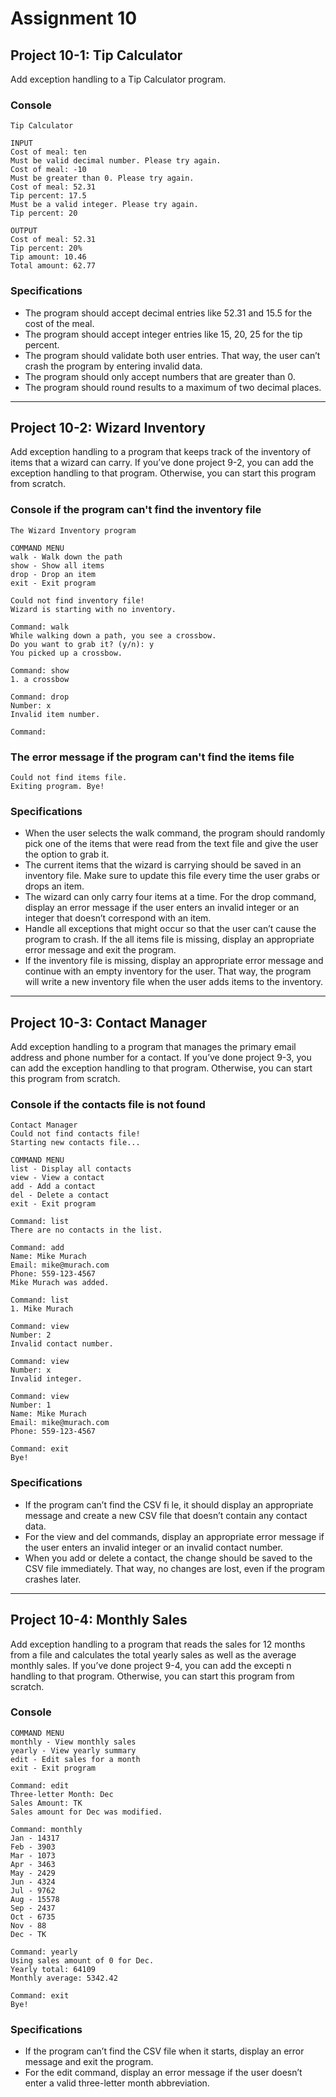 # Assignment 10
## Project 10-1: Tip Calculator
Add exception handling to a Tip Calculator program.
### Console
```
Tip Calculator

INPUT
Cost of meal: ten
Must be valid decimal number. Please try again.
Cost of meal: -10
Must be greater than 0. Please try again.
Cost of meal: 52.31
Tip percent: 17.5
Must be a valid integer. Please try again.
Tip percent: 20

OUTPUT
Cost of meal: 52.31
Tip percent: 20%
Tip amount: 10.46
Total amount: 62.77
```
### Specifications
- The program should accept decimal entries like 52.31 and 15.5 for the cost of the meal.
- The program should accept integer entries like 15, 20, 25 for the tip percent.
- The program should validate both user entries. That way, the user can’t crash the program by entering invalid data.
- The program should only accept numbers that are greater than 0.
- The program should round results to a maximum of two decimal places.
---
## Project 10-2: Wizard Inventory
Add exception handling to a program that keeps track of the inventory of items that a wizard can carry. If you’ve done project 9-2, you can add the exception handling to that program. Otherwise, you can start this program from scratch.
### Console if the program can't find the inventory file
```
The Wizard Inventory program

COMMAND MENU
walk - Walk down the path
show - Show all items
drop - Drop an item
exit - Exit program

Could not find inventory file!
Wizard is starting with no inventory.

Command: walk
While walking down a path, you see a crossbow.
Do you want to grab it? (y/n): y
You picked up a crossbow.

Command: show
1. a crossbow

Command: drop
Number: x
Invalid item number.

Command:
```
### The error message if the program can't find the items file
```
Could not find items file.
Exiting program. Bye!
```
### Specifications
- When the user selects the walk command, the program should randomly pick one of the items that were read from the text file and give the user the option to grab it.
- The current items that the wizard is carrying should be saved in an inventory file. Make sure to update this file every time the user grabs or drops an item.
- The wizard can only carry four items at a time. For the drop command, display an error message if the user enters an invalid integer or an integer that doesn’t correspond with an item.
- Handle all exceptions that might occur so that the user can’t cause the program to crash. If the all items file is missing, display an appropriate error message and exit the program.
- If the inventory file is missing, display an appropriate error message and continue with an empty inventory for the user. That way, the program will write a new inventory file when the user adds items to the inventory.
---
## Project 10-3: Contact Manager
Add exception handling to a program that manages the primary email address and phone number for a contact. If you’ve done project 9-3, you can add the exception handling to that program. Otherwise, you can start this program from scratch.
### Console if the contacts file is not found
```
Contact Manager
Could not find contacts file!
Starting new contacts file...

COMMAND MENU
list - Display all contacts
view - View a contact
add - Add a contact
del - Delete a contact
exit - Exit program

Command: list
There are no contacts in the list.

Command: add
Name: Mike Murach
Email: mike@murach.com
Phone: 559-123-4567
Mike Murach was added.

Command: list
1. Mike Murach

Command: view
Number: 2
Invalid contact number.

Command: view
Number: x
Invalid integer.

Command: view
Number: 1
Name: Mike Murach
Email: mike@murach.com
Phone: 559-123-4567

Command: exit
Bye!
```
### Specifications
- If the program can’t find the CSV fi le, it should display an appropriate message and create a new CSV file that doesn’t contain any contact data.
- For the view and del commands, display an appropriate error message if the user enters an invalid integer or an invalid contact number.
- When you add or delete a contact, the change should be saved to the CSV file immediately. That way, no changes are lost, even if the program crashes later.
---
## Project 10-4: Monthly Sales
Add exception handling to a program that reads the sales for 12 months from a file and calculates the total yearly sales as well as the average monthly sales. If you’ve done project 9-4, you can add the excepti n handling to that program. Otherwise, you can start this program from scratch.
### Console
```
COMMAND MENU
monthly - View monthly sales
yearly - View yearly summary
edit - Edit sales for a month
exit - Exit program

Command: edit
Three-letter Month: Dec
Sales Amount: TK
Sales amount for Dec was modified.

Command: monthly
Jan - 14317
Feb - 3903
Mar - 1073
Apr - 3463
May - 2429
Jun - 4324
Jul - 9762
Aug - 15578
Sep - 2437
Oct - 6735
Nov - 88
Dec - TK

Command: yearly
Using sales amount of 0 for Dec.
Yearly total: 64109
Monthly average: 5342.42

Command: exit
Bye!
```
### Specifications
- If the program can’t find the CSV file when it starts, display an error message and exit the program.
- For the edit command, display an error message if the user doesn’t enter a valid three-letter month abbreviation.